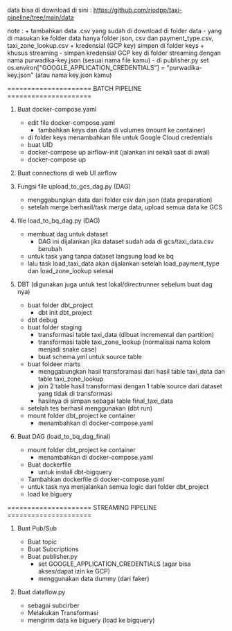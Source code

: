 data bisa di download di sini : https://github.com/riodpp/taxi-pipeline/tree/main/data

note :
    + tambahkan data .csv yang sudah di download di folder data
        - yang di masukan ke folder data hanya folder json, csv dan payment_type.csv, taxi_zone_lookup.csv
    + kredensial (GCP key) simpen di folder keys
    + khusus streaming
        - simpan kredensial GCP key di folder streaming dengan nama purwadika-key.json (sesuai nama file kamu)
        - di publisher.py set os.environ["GOOGLE_APPLICATION_CREDENTIALS"] = "purwadika-key.json" (atau nama key.json kamu)

===================== BATCH PIPELINE =====================
1. Buat docker-compose.yaml
    + edit file docker-compose.yaml
        - tambahkan keys dan data di volumes (mount ke container)
    + di folder keys menambahkan file untuk Google Cloud credentials
    + buat UID
    + docker-compose up airflow-init (jalankan ini sekali saat di awal)
    + docker-compose up

2. Buat connections di web UI airflow

3. Fungsi file upload_to_gcs_dag.py (DAG)
    + menggabungkan data dari folder csv dan json (data preparation)
    + setelah merge berhasil/task merge data, upload semua data ke GCS

4. file load_to_bq_dag.py (DAG)
    + membuat dag untuk dataset
        - DAG ini dijalankan jika dataset sudah ada di gcs/taxi_data.csv berubah
    + untuk task yang tanpa dataset langsung load ke bq
    + lalu task load_taxi_data akan dijalankan setelah load_payment_type dan load_zone_lookup selesai

5. DBT (digunakan juga untuk test lokal/directrunner sebelum buat dag nya)
    + buat folder dbt_project
        - dbt init dbt_project
    + dbt debug 
    + buat folder staging
        - transformasi table taxi_data (dibuat incremental dan partition)
        - transformasi table taxi_zone_lookup (normalisai nama kolom menjadi snake case)
        - buat schema.yml untuk source table 
    + buat foldeer marts
        - menggabungkan hasil transforamasi dari hasil table taxi_data dan table taxi_zone_lookup
        - join 2 table hasil transformasi dengan 1 table source dari dataset yang tidak di transformasi
        - hasilnya di simpan sebagai table final_taxi_data
    + setelah tes berhasil menggunakan (dbt run) 
    + mount folder dbt_project ke container 
        - menambahkan di docker-compose.yaml

6. Buat DAG (load_to_bq_dag_final)
    + mount folder dbt_project ke container 
        - menambahkan di docker-compose.yaml
    + Buat dockerfile
        - untuk install dbt-bigquery
    + Tambahkan dockerfile di docker-compose.yaml
    + untuk task nya menjalankan semua logic dari folder dbt_project
    + load ke biguery


===================== STREAMING PIPELINE =====================
1. Buat Pub/Sub
    + Buat topic
    + Buat Subcriptions
    + Buat publisher.py
        - set GOOGLE_APPLICATION_CREDENTIALS (agar bisa akses/dapat izin ke GCP)
        - menggunakan data dummy (dari faker)

2. Buat dataflow.py
    + sebagai subcirber
    + Melakukan Transformasi
    + mengirim data ke biguery (load ke bigquery)
